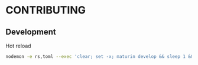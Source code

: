 # CONTRIBUTING

## Development

Hot reload

```bash
nodemon -e rs,toml --exec 'clear; set -x; maturin develop && sleep 1 && cat request.json | python -uc "import sys; from scitt_api_emulator_rust_policy_engine import *; parse_policy_engine_request(sys.stdin.read())"; echo $?; test 1'
```
